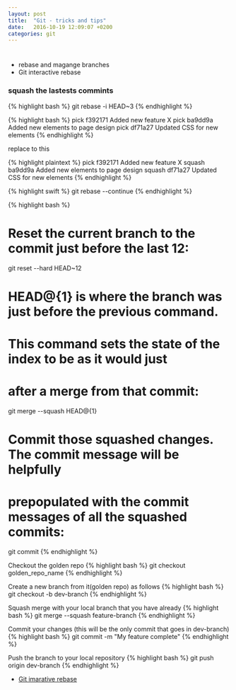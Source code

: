```yaml
---
layout: post
title:  "Git - tricks and tips"
date:   2016-10-19 12:09:07 +0200
categories: git
---
```


# 
* rebase and magange branches
* Git interactive rebase

### squash the lastests commints

{% highlight bash %}
git rebase -i HEAD~3
{% endhighlight %}


{% highlight bash %}
pick f392171 Added new feature X
pick ba9dd9a Added new elements to page design
pick df71a27 Updated CSS for new elements
{% endhighlight %}

replace to this

{% highlight plaintext %}
pick f392171 Added new feature X
squash ba9dd9a Added new elements to page design
squash df71a27 Updated CSS for new elements
{% endhighlight %}

{% highlight swift %}
git rebase --continue
{% endhighlight %}


{% highlight bash %}
# Reset the current branch to the commit just before the last 12:
git reset --hard HEAD~12

# HEAD@{1} is where the branch was just before the previous command.
# This command sets the state of the index to be as it would just
# after a merge from that commit:
git merge --squash HEAD@{1}

# Commit those squashed changes.  The commit message will be helpfully
# prepopulated with the commit messages of all the squashed commits:
git commit
{% endhighlight %}





Checkout the golden repo
{% highlight bash %}
git checkout golden_repo_name
{% endhighlight %}

Create a new branch from it(golden repo) as follows
{% highlight bash %}
git checkout -b dev-branch
{% endhighlight %}

Squash merge with your local branch that you have already
{% highlight bash %}
git merge --squash feature-branch
{% endhighlight %}

Commit your changes (this will be the only commit that goes in dev-branch)
{% highlight bash %}
git commit -m "My feature complete"
{% endhighlight %}

Push the branch to your local repository
{% highlight bash %}
git push origin dev-branch
{% endhighlight %}


* [Git imarative rebase](https://www.atlassian.com/git/tutorials/rewriting-history/git-rebase)